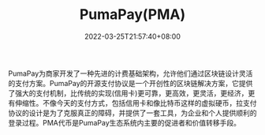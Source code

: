 ﻿---
weight: 
title: "PumaPay(PMA)"
description: "PumaPay为商家开发了一种先进的计费基础架构，允许他们通过区块链设计灵活的支付方案"
date: 2022-03-25T21:57:40+08:00
lastmod: 2022-03-25T16:45:40+08:00
draft: false
authors: ["Metabd"]
featuredImage: "pumapaypma.webp"
link: ""
tags: ["数字代币","PumaPay(PMA)"]
categories: ["navigation"]
navigation: ["数字代币"]
lightgallery: true
toc: true
pinned: false
recommend: false
recommend1: false
---
PumaPay为商家开发了一种先进的计费基础架构，允许他们通过区块链设计灵活的支付方案。PumaPay的开源支付协议是一个开创性的区块链解决方案，它提供了强大的支付机制，比传统的实现(信用卡)更可靠，更高效，更灵活，更经济，更有伸缩性。不像今天的支付方式，包括信用卡和像比特币这样的虚拟硬币，拉支付协议的设计是为了克服真正的障碍，并提供了一套工具，为企业和个人提供顺利的登录过程。PMA代币是PumaPay生态系统内主要的促进者和价值转移手段。

